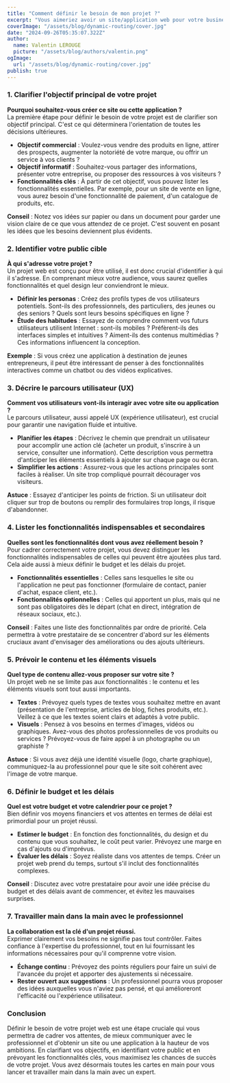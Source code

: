 ```yaml
---
title: "Comment définir le besoin de mon projet ?"
excerpt: "Vous aimeriez avoir un site/application web pour votre business ou votre projet mais vous ne savez pas le rendu ni les fonctionnalités souhaitées. Nous allons vous aider dans cette démarche."
coverImage: "/assets/blog/dynamic-routing/cover.jpg"
date: "2024-09-26T05:35:07.322Z"
author:
  name: Valentin LEROUGE
  picture: "/assets/blog/authors/valentin.png"
ogImage:
  url: "/assets/blog/dynamic-routing/cover.jpg"
publish: true
---
```


### 1\. Clarifier l'objectif principal de votre projet

**Pourquoi souhaitez-vous créer ce site ou cette application ?**\
La première étape pour définir le besoin de votre projet est de clarifier son objectif principal. C'est ce qui déterminera l'orientation de toutes les décisions ultérieures.

- **Objectif commercial** : Voulez-vous vendre des produits en ligne, attirer des prospects, augmenter la notoriété de votre marque, ou offrir un service à vos clients ?
- **Objectif informatif** : Souhaitez-vous partager des informations, présenter votre entreprise, ou proposer des ressources à vos visiteurs ?
- **Fonctionnalités clés** : À partir de cet objectif, vous pouvez lister les fonctionnalités essentielles. Par exemple, pour un site de vente en ligne, vous aurez besoin d'une fonctionnalité de paiement, d'un catalogue de produits, etc.

**Conseil** : Notez vos idées sur papier ou dans un document pour garder une vision claire de ce que vous attendez de ce projet. C'est souvent en posant les idées que les besoins deviennent plus évidents.

### 2\. Identifier votre public cible

**À qui s'adresse votre projet ?**\
Un projet web est conçu pour être utilisé, il est donc crucial d'identifier à qui il s'adresse. En comprenant mieux votre audience, vous saurez quelles fonctionnalités et quel design leur conviendront le mieux.

- **Définir les personas** : Créez des profils types de vos utilisateurs potentiels. Sont-ils des professionnels, des particuliers, des jeunes ou des seniors ? Quels sont leurs besoins spécifiques en ligne ?
- **Étude des habitudes** : Essayez de comprendre comment vos futurs utilisateurs utilisent Internet : sont-ils mobiles ? Préfèrent-ils des interfaces simples et intuitives ? Aiment-ils des contenus multimédias ? Ces informations influencent la conception.

**Exemple** : Si vous créez une application à destination de jeunes entrepreneurs, il peut être intéressant de penser à des fonctionnalités interactives comme un chatbot ou des vidéos explicatives.

### 3\. Décrire le parcours utilisateur (UX)

**Comment vos utilisateurs vont-ils interagir avec votre site ou application ?**\
Le parcours utilisateur, aussi appelé UX (expérience utilisateur), est crucial pour garantir une navigation fluide et intuitive.

- **Planifier les étapes** : Décrivez le chemin que prendrait un utilisateur pour accomplir une action clé (acheter un produit, s'inscrire à un service, consulter une information). Cette description vous permettra d'anticiper les éléments essentiels à ajouter sur chaque page ou écran.
- **Simplifier les actions** : Assurez-vous que les actions principales sont faciles à réaliser. Un site trop compliqué pourrait décourager vos visiteurs.

**Astuce** : Essayez d'anticiper les points de friction. Si un utilisateur doit cliquer sur trop de boutons ou remplir des formulaires trop longs, il risque d'abandonner.

### 4\. Lister les fonctionnalités indispensables et secondaires

**Quelles sont les fonctionnalités dont vous avez réellement besoin ?**\
Pour cadrer correctement votre projet, vous devez distinguer les fonctionnalités indispensables de celles qui peuvent être ajoutées plus tard. Cela aide aussi à mieux définir le budget et les délais du projet.

- **Fonctionnalités essentielles** : Celles sans lesquelles le site ou l'application ne peut pas fonctionner (formulaire de contact, panier d'achat, espace client, etc.).
- **Fonctionnalités optionnelles** : Celles qui apportent un plus, mais qui ne sont pas obligatoires dès le départ (chat en direct, intégration de réseaux sociaux, etc.).

**Conseil** : Faites une liste des fonctionnalités par ordre de priorité. Cela permettra à votre prestataire de se concentrer d'abord sur les éléments cruciaux avant d'envisager des améliorations ou des ajouts ultérieurs.

### 5\. Prévoir le contenu et les éléments visuels

**Quel type de contenu allez-vous proposer sur votre site ?**\
Un projet web ne se limite pas aux fonctionnalités : le contenu et les éléments visuels sont tout aussi importants.

- **Textes** : Prévoyez quels types de textes vous souhaitez mettre en avant (présentation de l'entreprise, articles de blog, fiches produits, etc.). Veillez à ce que les textes soient clairs et adaptés à votre public.
- **Visuels** : Pensez à vos besoins en termes d'images, vidéos ou graphiques. Avez-vous des photos professionnelles de vos produits ou services ? Prévoyez-vous de faire appel à un photographe ou un graphiste ?

**Astuce** : Si vous avez déjà une identité visuelle (logo, charte graphique), communiquez-la au professionnel pour que le site soit cohérent avec l'image de votre marque.

### 6\. Définir le budget et les délais

**Quel est votre budget et votre calendrier pour ce projet ?**\
Bien définir vos moyens financiers et vos attentes en termes de délai est primordial pour un projet réussi.

- **Estimer le budget** : En fonction des fonctionnalités, du design et du contenu que vous souhaitez, le coût peut varier. Prévoyez une marge en cas d'ajouts ou d'imprévus.
- **Évaluer les délais** : Soyez réaliste dans vos attentes de temps. Créer un projet web prend du temps, surtout s'il inclut des fonctionnalités complexes.

**Conseil** : Discutez avec votre prestataire pour avoir une idée précise du budget et des délais avant de commencer, et évitez les mauvaises surprises.

### 7\. Travailler main dans la main avec le professionnel

**La collaboration est la clé d'un projet réussi.**\
Exprimer clairement vos besoins ne signifie pas tout contrôler. Faites confiance à l'expertise du professionnel, tout en lui fournissant les informations nécessaires pour qu'il comprenne votre vision.

- **Échange continu** : Prévoyez des points réguliers pour faire un suivi de l'avancée du projet et apporter des ajustements si nécessaire.
- **Rester ouvert aux suggestions** : Un professionnel pourra vous proposer des idées auxquelles vous n'aviez pas pensé, et qui amélioreront l'efficacité ou l'expérience utilisateur.

### Conclusion

Définir le besoin de votre projet web est une étape cruciale qui vous permettra de cadrer vos attentes, de mieux communiquer avec le professionnel et d'obtenir un site ou une application à la hauteur de vos ambitions. En clarifiant vos objectifs, en identifiant votre public et en prévoyant les fonctionnalités clés, vous maximisez les chances de succès de votre projet. Vous avez désormais toutes les cartes en main pour vous lancer et travailler main dans la main avec un expert.
